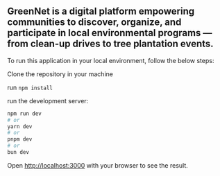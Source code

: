 
## GreenNet is a digital platform empowering communities to discover, organize, and participate in local environmental programs — from clean-up drives to tree plantation events.





To run this application in your local environment, follow the below steps:

Clone the repository in your machine 

run  ```npm install ```

run the development server:

```bash
npm run dev
# or
yarn dev
# or
pnpm dev
# or
bun dev
```

Open [http://localhost:3000](http://localhost:3000) with your browser to see the result.









